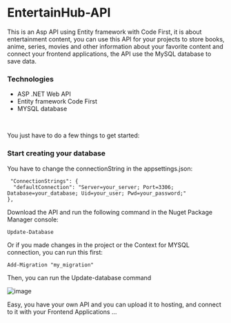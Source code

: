 # EntertainHub-API

This is an Asp API using Entity framework with Code First, it is about entertainment content, you can use this API for your projects to store books, anime, series, movies and other information about your favorite content and connect your frontend applications, the API use the MySQL database to save data.

### Technologies
- ASP .NET Web API
- Entity framework Code First
- MYSQL database

<br/>

You just have to do a few things to get started:

### Start creating your database

You have to change the connectionString in the appsettings.json:

```
 "ConnectionStrings": {
  "defaultConnection": "Server=your_server; Port=3306; Database=your_database; Uid=your_user; Pwd=your_password;"
},

```

Download the API and run the following command in the Nuget Package Manager console:
```
Update-Database
```

Or if you made changes in the project or the Context for MYSQL connection, you can run this first:
```
Add-Migration "my_migration"
```

Then, you can run the Update-database command
<br/>

![image](https://github.com/HaroldMart/EntertainHub-API/assets/93040571/98dc98d8-eb9d-4a1e-9361-3be7c9ed0529)

Easy, you have your own API and you can upload it to hosting, and connect to it with your Frontend Applications ...
